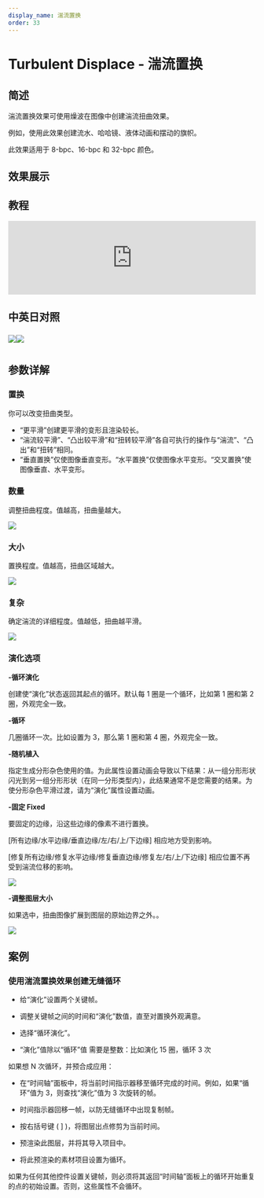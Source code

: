 ```yaml
---
display_name: 湍流置换
order: 33
---
```


# Turbulent Displace - 湍流置换

## 简述

湍流置换效果可使用燥波在图像中创建湍流扭曲效果。

例如，使用此效果创建流水、哈哈镜、液体动画和摆动的旗帜。

此效果适用于 8-bpc、16-bpc 和 32-bpc 颜色。

## 效果展示

## 教程

<iframe src="https://player.bilibili.com/player.html?bvid=BV1e34y1X7Vj&page=24&high_quality=1" width="100%" allowfullscreen="allowfullscreen" frameborder="0"></iframe>

## 中英日对照

### ![](https://mir.yuelili.com/user/AE/effects/AE-Effects-Distort-Turbulent_Displace.png)![](https://mir.yuelili.com/user/AE/effects/AE-Effects-Distort-Turbulent_Displace_cn.png)

#

## 参数详解

### 置换

你可以改变扭曲类型。

- “更平滑”创建更平滑的变形且渲染较长。
- “湍流较平滑”、“凸出较平滑”和“扭转较平滑”各自可执行的操作与“湍流”、“凸出”和“扭转”相同。
- “垂直置换”仅使图像垂直变形。“水平置换”仅使图像水平变形。“交叉置换”使图像垂直、水平变形。

### 数量

调整扭曲程度。值越高，扭曲量越大。

![](https://cdn.yuelili.com/20211223134128.png)

### 大小

置换程度。值越高，扭曲区域越大。

![](https://cdn.yuelili.com/20211223134657.png)

### 复杂

确定湍流的详细程度。值越低，扭曲越平滑。

![](https://cdn.yuelili.com/20211223134812.png)

### 演化选项

**-循环演化**

创建使“演化”状态返回其起点的循环。默认每 1 圈是一个循环，比如第 1 圈和第 2 圈，外观完全一致。

**-循环**

几圈循环一次。比如设置为 3，那么第 1 圈和第 4 圈，外观完全一致。

**-随机植入**

指定生成分形杂色使用的值。为此属性设置动画会导致以下结果：从一组分形形状闪光到另一组分形形状（在同一分形类型内），此结果通常不是您需要的结果。为使分形杂色平滑过渡，请为“演化”属性设置动画。

**-固定 Fixed**

要固定的边缘，沿这些边缘的像素不进行置换。

[所有边缘/水平边缘/垂直边缘/左/右/上/下边缘] 相应地方受到影响。

[修复所有边缘/修复水平边缘/修复垂直边缘/修复左/右/上/下边缘] 相应位置不再受到湍流位移的影响。

![](https://cdn.yuelili.com/20211223135034.png)

**-调整图层大小**

如果选中，扭曲图像扩展到图层的原始边界之外。。

![](https://cdn.yuelili.com/20211223135100.png)

## 案例

### 使用湍流置换效果创建无缝循环

- 给“演化”设置两个关键帧。

- 调整关键帧之间的时间和“演化”数值，直至对置换外观满意。

- 选择“循环演化”。

- “演化”值除以“循环”值 需要是整数：比如演化 15 圈，循环 3 次

如果想 N 次循环，并预合成应用：

- 在“时间轴”面板中，将当前时间指示器移至循环完成的时间。例如，如果“循环”值为 3，则查找“演化”值为 3 次旋转的帧。

- 时间指示器回移一帧，以防无缝循环中出现复制帧。

- 按右括号键 ( ] )，将图层出点修剪为当前时间。

- 预渲染此图层，并将其导入项目中。

- 将此预渲染的素材项目设置为循环。

如果为任何其他控件设置关键帧，则必须将其返回“时间轴”面板上的循环开始重复的点的初始设置。否则，这些属性不会循环。
